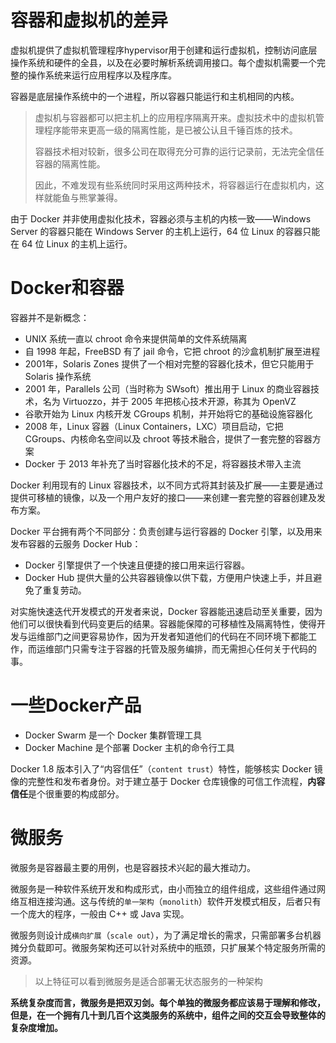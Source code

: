 # 容器和虚拟机的差异

虚拟机提供了虚拟机管理程序hypervisor用于创建和运行虚拟机，控制访问底层操作系统和硬件的全县，以及在必要时解析系统调用接口。每个虚拟机需要一个完整的操作系统来运行应用程序以及程序库。

容器是底层操作系统中的一个进程，所以容器只能运行和主机相同的内核。

> 虚拟机与容器都可以把主机上的应用程序隔离开来。虚拟技术中的虚拟机管理程序能带来更高一级的隔离性能，是已被公认且千锤百炼的技术。
>
> 容器技术相对较新，很多公司在取得充分可靠的运行记录前，无法完全信任容器的隔离性能。
>
> 因此，不难发现有些系统同时采用这两种技术，将容器运行在虚拟机内，这样就能鱼与熊掌兼得。

由于 Docker 并非使用虚拟化技术，容器必须与主机的内核一致——Windows Server 的容器只能在 Windows Server 的主机上运行，64 位 Linux 的容器只能在 64 位 Linux 的主机上运行。

# Docker和容器

容器并不是新概念：

* UNIX 系统一直以 chroot 命令来提供简单的文件系统隔离
* 自 1998 年起，FreeBSD 有了 jail 命令，它把 chroot 的沙盒机制扩展至进程
* 2001年，Solaris Zones 提供了一个相对完整的容器化技术，但它只能用于 Solaris 操作系统
* 2001 年，Parallels 公司（当时称为 SWsoft）推出用于 Linux 的商业容器技术，名为 Virtuozzo，并于 2005 年把核心技术开源，称其为 OpenVZ
* 谷歌开始为 Linux 内核开发 CGroups 机制，并开始将它的基础设施容器化
* 2008 年，Linux 容器（Linux Containers，LXC）项目启动，它把 CGroups、内核命名空间以及 chroot 等技术融合，提供了一套完整的容器方案
* Docker 于 2013 年补充了当时容器化技术的不足，将容器技术带入主流

Docker 利用现有的 Linux 容器技术，以不同方式将其封装及扩展——主要是通过提供可移植的镜像，以及一个用户友好的接口——来创建一套完整的容器创建及发布方案。

Docker 平台拥有两个不同部分：负责创建与运行容器的 Docker 引擎，以及用来发布容器的云服务 Docker Hub：

* Docker 引擎提供了一个快速且便捷的接口用来运行容器。
* Docker Hub 提供大量的公共容器镜像以供下载，方便用户快速上手，并且避免了重复劳动。

对实施快速迭代开发模式的开发者来说，Docker 容器能迅速启动至关重要，因为他们可以很快看到代码变更后的结果。容器能保障的可移植性及隔离特性，使得开发与运维部门之间更容易协作，因为开发者知道他们的代码在不同环境下都能工作，而运维部门只需专注于容器的托管及服务编排，而无需担心任何关于代码的事。

# 一些Docker产品

* Docker Swarm 是一个 Docker 集群管理工具
* Docker Machine 是个部署 Docker 主机的命令行工具

Docker 1.8 版本引入了“内容信任”（`content trust`）特性，能够核实 Docker 镜像的完整性和发布者身份。对于建立基于 Docker 仓库镜像的可信工作流程，**内容信任**是个很重要的构成部分。

# 微服务

微服务是容器最主要的用例，也是容器技术兴起的最大推动力。

微服务是一种软件系统开发和构成形式，由小而独立的组件组成，这些组件通过网络互相连接沟通。这与传统的`单一架构`（`monolith`）软件开发模式相反，后者只有一个庞大的程序，一般由 C++ 或 Java 实现。

微服务则设计成`横向扩展`（`scale out`），为了满足增长的需求，只需部署多台机器摊分负载即可。微服务架构还可以针对系统中的瓶颈，只扩展某个特定服务所需的资源。

> 以上特征可以看到微服务是适合部署无状态服务的一种架构

**系统复杂度而言，微服务是把双刃剑。每个单独的微服务都应该易于理解和修改，但是，在一个拥有几十到几百个这类服务的系统中，组件之间的交互会导致整体的复杂度增加。**